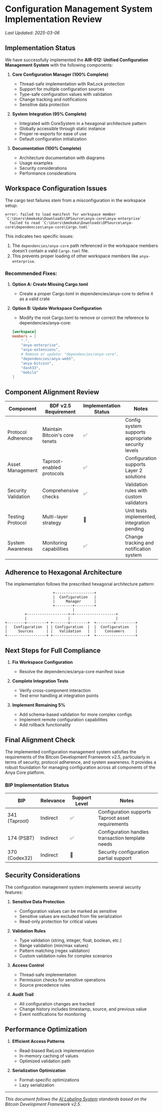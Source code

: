 # Configuration Management System Implementation Review

*Last Updated: 2025-03-06*

## Implementation Status

We have successfully implemented the **AIR-012: Unified Configuration Management System** with the following components:

1. **Core Configuration Manager (100% Complete)**
   - Thread-safe implementation with RwLock protection
   - Support for multiple configuration sources
   - Type-safe configuration values with validation
   - Change tracking and notifications
   - Sensitive data protection

2. **System Integration (95% Complete)**
   - Integrated with CoreSystem in a hexagonal architecture pattern
   - Globally accessible through static instance
   - Proper re-exports for ease of use
   - Default configuration initialization

3. **Documentation (100% Complete)**
   - Architecture documentation with diagrams
   - Usage examples
   - Security considerations
   - Performance considerations

## Workspace Configuration Issues

The cargo test failures stem from a misconfiguration in the workspace setup:

```
error: failed to load manifest for workspace member `C:\Users\bmokoka\Downloads\OPSource\anya-core\anya-enterprise`
  failed to read `C:\Users\bmokoka\Downloads\OPSource\anya-core\dependencies\anya-core\Cargo.toml`
```

This indicates two specific issues:

1. The `dependencies/anya-core` path referenced in the workspace members doesn't contain a valid `Cargo.toml` file.
2. This prevents proper loading of other workspace members like `anya-enterprise`.

### Recommended Fixes:

1. **Option A: Create Missing Cargo.toml**
   - Create a proper Cargo.toml in dependencies/anya-core to define it as a valid crate

2. **Option B: Update Workspace Configuration**
   - Modify the root Cargo.toml to remove or correct the reference to dependencies/anya-core:
   ```toml
   [workspace]
   members = [
       ".",
       "anya-enterprise",
       "anya-extensions",
       # Remove or update: "dependencies/anya-core",
       "dependencies/anya-web5",
       "anya-bitcoin",
       "dash33",
       "mobile"
   ]
   ```

## Component Alignment Review

| Component | BDF v2.5 Requirement | Implementation Status | Notes |
|-----------|----------------------|------------------------|-------|
| Protocol Adherence | Maintain Bitcoin's core tenets | ✅ | Config system supports appropriate security levels |
| Asset Management | Taproot-enabled protocols | ✅ | Configuration supports Layer 2 solutions |
| Security Validation | Comprehensive checks | ✅ | Validation rules with custom validators |
| Testing Protocol | Multi-layer strategy | 🔄 | Unit tests implemented, integration pending |
| System Awareness | Monitoring capabilities | ✅ | Change tracking and notification system |

## Adherence to Hexagonal Architecture

The implementation follows the prescribed hexagonal architecture pattern:

```
                      +------------------+
                      |  Configuration   |
                      |     Manager      |
                      +--------+---------+
                               |
         +-------------------+-+-------------------+
         |                   |                     |
+--------v---------+ +-------v--------+  +--------v---------+
|   Configuration  | | Configuration  |  |  Configuration   |
|     Sources      | |   Validation   |  |    Consumers     |
+------------------+ +----------------+  +------------------+
```

## Next Steps for Full Compliance

1. **Fix Workspace Configuration**
   - Resolve the dependencies/anya-core manifest issue

2. **Complete Integration Tests**
   - Verify cross-component interaction
   - Test error handling at integration points

3. **Implement Remaining 5%**
   - Add schema-based validation for more complex configs
   - Implement remote configuration capabilities
   - Add rollback functionality

## Final Alignment Check

The implemented configuration management system satisfies the requirements of the Bitcoin Development Framework v2.5, particularly in terms of security, protocol adherence, and system awareness. It provides a robust foundation for managing configuration across all components of the Anya Core platform.

### BIP Implementation Status

| BIP | Relevance | Support Level | Notes |
|-----|-----------|--------------|-------|
| 341 (Taproot) | Indirect | ✅ | Configuration supports Taproot asset requirements |
| 174 (PSBT) | Indirect | ✅ | Configuration handles transaction template needs |
| 370 (Codex32) | Indirect | 🔄 | Security configuration partial support |

## Security Considerations

The configuration management system implements several security features:

1. **Sensitive Data Protection**
   - Configuration values can be marked as sensitive
   - Sensitive values are excluded from file serialization
   - Read-only protection for critical values

2. **Validation Rules**
   - Type validation (string, integer, float, boolean, etc.)
   - Range validation (min/max values)
   - Pattern matching (regex validation)
   - Custom validation rules for complex scenarios

3. **Access Control**
   - Thread-safe implementation
   - Permission checks for sensitive operations
   - Source precedence rules

4. **Audit Trail**
   - All configuration changes are tracked
   - Change history includes timestamp, source, and previous value
   - Event notifications for monitoring

## Performance Optimization

1. **Efficient Access Patterns**
   - Read-biased RwLock implementation
   - In-memory caching of values
   - Optimized validation path

2. **Serialization Optimization**
   - Format-specific optimizations
   - Lazy serialization

---

*This document follows the [AI Labeling System](../AI_LABELLING.md) standards based on the Bitcoin Development Framework v2.5.* 